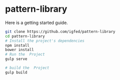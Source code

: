 # pattern-library
Here is a getting started guide.

```bash
git clone https://github.com/igfed/pattern-library
cd pattern-library
# Install the project's dependencies
npm install
bower install
# Run the  Project
gulp serve

# build the  Project
gulp build
```
